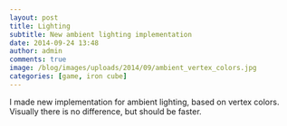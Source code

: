 ```yaml
---
layout: post
title: Lighting
subtitle: New ambient lighting implementation
date: 2014-09-24 13:48
author: admin
comments: true
image: /blog/images/uploads/2014/09/ambient_vertex_colors.jpg
categories: [game, iron cube]
---
```

I made new implementation for ambient lighting, based on vertex colors. Visually there is no difference, but should be faster.


